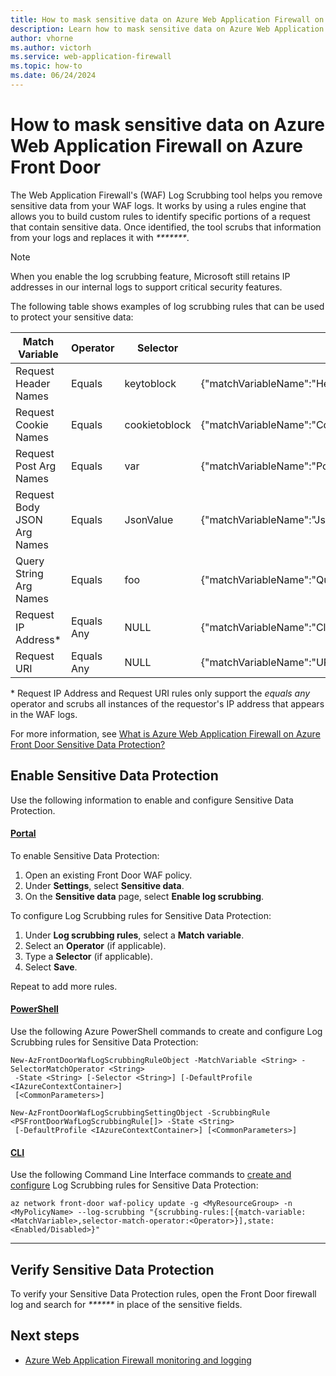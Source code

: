 ```yaml
---
title: How to mask sensitive data on Azure Web Application Firewall on Azure Front Door
description: Learn how to mask sensitive data on Azure Web Application Firewall on Azure Front Door.
author: vhorne
ms.author: victorh
ms.service: web-application-firewall
ms.topic: how-to
ms.date: 06/24/2024
---
```


# How to mask sensitive data on Azure Web Application Firewall on Azure Front Door

The Web Application Firewall's (WAF) Log Scrubbing tool helps you remove sensitive data from your WAF logs. It works by using a rules engine that allows you to build custom rules to identify specific portions of a request that contain sensitive data. Once identified, the tool scrubs that information from your logs and replaces it with _*******_.

> [!NOTE]
> When you enable the log scrubbing feature, Microsoft still retains IP addresses in our internal logs to support critical security features.

The following table shows examples of log scrubbing rules that can be used to protect your sensitive data:

| Match Variable | Operator | Selector | What gets scrubbed |
| --- | --- | --- | --- |
| Request Header Names | Equals | keytoblock | {"matchVariableName":"HeaderValue:keytoblock","matchVariableValue":"****"} |
| Request Cookie Names | Equals | cookietoblock | {"matchVariableName":"CookieValue:cookietoblock","matchVariableValue":"****"} |
| Request Post Arg Names | Equals | var | {"matchVariableName":"PostParamValue:var","matchVariableValue":"****"} |
| Request Body JSON Arg Names | Equals | JsonValue | {"matchVariableName":"JsonValue:key","matchVariableValue":"****"} |
| Query String Arg Names | Equals | foo | {"matchVariableName":"QueryParamValue:foo","matchVariableValue":"****"} |
| Request IP Address* | Equals Any | NULL | {"matchVariableName":"ClientIP","matchVariableValue":"****"} |
| Request URI | Equals Any | NULL | {"matchVariableName":"URI","matchVariableValue":"****"} |

\* Request IP Address and Request URI rules only support the *equals any* operator and scrubs all instances of the requestor's IP address that appears in the WAF logs.

For more information, see [What is Azure Web Application Firewall on Azure Front Door Sensitive Data Protection?](waf-sensitive-data-protection-frontdoor.md)

## Enable Sensitive Data Protection

Use the following information to enable and configure Sensitive Data Protection.

#### [Portal](#tab/browser)

To enable Sensitive Data Protection:

1. Open an existing Front Door WAF policy.
1. Under **Settings**, select **Sensitive data**.
1. On the **Sensitive data** page, select **Enable log scrubbing**.

To configure Log Scrubbing rules for Sensitive Data Protection:

1. Under **Log scrubbing rules**, select a **Match variable**.
1. Select an **Operator** (if applicable).
1. Type a **Selector** (if applicable).
1. Select **Save**.

Repeat to add more rules.

#### [PowerShell](#tab/powershell)

Use the following Azure PowerShell commands to create and configure Log Scrubbing rules for Sensitive Data Protection:

```azurepowershell
New-AzFrontDoorWafLogScrubbingRuleObject -MatchVariable <String> -SelectorMatchOperator <String>
 -State <String> [-Selector <String>] [-DefaultProfile <IAzureContextContainer>]
 [<CommonParameters>]

New-AzFrontDoorWafLogScrubbingSettingObject -ScrubbingRule <PSFrontDoorWafLogScrubbingRule[]> -State <String>
 [-DefaultProfile <IAzureContextContainer>] [<CommonParameters>]
```

#### [CLI](#tab/cli)

Use the following Command Line Interface commands to [create and configure](/cli/azure/network/front-door/waf-policy) Log Scrubbing rules for Sensitive Data Protection:

```CLI
az network front-door waf-policy update -g <MyResourceGroup> -n <MyPolicyName> --log-scrubbing "{scrubbing-rules:[{match-variable:<MatchVariable>,selector-match-operator:<Operator>}],state:<Enabled/Disabled>}"
```


---

## Verify Sensitive Data Protection

To verify your Sensitive Data Protection rules, open the Front Door firewall log and search for _******_ in place of the sensitive fields.

## Next steps

- [Azure Web Application Firewall monitoring and logging](../afds/waf-front-door-monitor.md)
